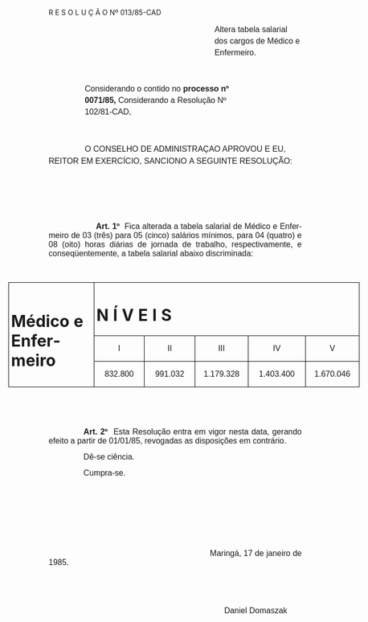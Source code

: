 <body lang=PT-BR style='tab-interval:35.4pt'>

<div class=Section1>

<p class=MsoTitle>R E S O L U Ç Ã O Nº 013/85-CAD</p>

<p class=MsoNormal style='margin-top:0cm;margin-right:0cm;margin-bottom:36.0pt;
margin-left:247.8pt;line-height:17.4pt'><span style='font-size:12.0pt;
mso-bidi-font-size:10.0pt;font-family:Arial'>Altera tabela salarial dos cargos
de Médico e Enfermeiro.<o:p></o:p></span></p>

<p class=MsoNormal style='margin-top:0cm;margin-right:75.6pt;margin-bottom:
0cm;margin-left:54.0pt;margin-bottom:.0001pt;line-height:17.4pt'><span
style='font-size:12.0pt;mso-bidi-font-size:10.0pt;font-family:Arial'>Considerando
o contido no <b>processo nº 0071/85,</b> Considerando a Resolução Nº
102/81-CAD,<o:p></o:p></span></p>

<p class=MsoNormal style='line-height:17.4pt'><span style='font-size:12.0pt;
mso-bidi-font-size:10.0pt;font-family:Arial'><![if !supportEmptyParas]>&nbsp;<![endif]><o:p></o:p></span></p>

<p class=MsoNormal style='text-indent:54.0pt;line-height:17.4pt'><span
style='font-size:12.0pt;mso-bidi-font-size:10.0pt;font-family:Arial'>O CONSELHO
DE ADMINISTRAÇAO APROVOU E EU, REITOR EM EXERCÍCIO, <span style='mso-bidi-font-weight:
bold'>SANCIONO</span><b style='mso-bidi-font-weight:normal'> </b>A SEGUINTE
RESOLUÇÃO:<o:p></o:p></span></p>

<p class=MsoNormal style='tab-stops:55.8pt'><span style='font-size:12.0pt;
mso-bidi-font-size:10.0pt;font-family:Arial'><![if !supportEmptyParas]>&nbsp;<![endif]><o:p></o:p></span></p>

<p class=MsoNormal style='tab-stops:55.8pt'><span style='font-size:12.0pt;
mso-bidi-font-size:10.0pt;font-family:Arial'><![if !supportEmptyParas]>&nbsp;<![endif]><o:p></o:p></span></p>

<p class=MsoNormal style='tab-stops:55.8pt'><span style='font-size:12.0pt;
mso-bidi-font-size:10.0pt;font-family:Arial'><![if !supportEmptyParas]>&nbsp;<![endif]><o:p></o:p></span></p>

<p class=MsoNormal style='text-align:justify;tab-stops:55.8pt'><span
style='font-size:12.0pt;mso-bidi-font-size:10.0pt;font-family:Arial'><span
style='mso-tab-count:1'>                   </span><b>Art. 1º</b><span
style="mso-spacerun: yes">  </span>Fica alterada a tabela salarial de Médico e
Enfermeiro<b style='mso-bidi-font-weight:normal'> </b>de 03 (três) para 05
(cinco) salários mínimos, para 04 (quatro)<b style='mso-bidi-font-weight:normal'>
</b><span style='mso-bidi-font-weight:bold'>e</span><b style='mso-bidi-font-weight:
normal'> </b>08 (oito) horas diárias de jornada de trabalho, respectivamente, e
conseqüentemente, a tabela salarial abaixo discriminada:<o:p></o:p></span></p>

<p class=MsoNormal style='text-align:justify;tab-stops:55.8pt'><span
style='font-size:12.0pt;mso-bidi-font-size:10.0pt;font-family:Arial'><![if !supportEmptyParas]>&nbsp;<![endif]><o:p></o:p></span></p>

<div align=center>

<table border=1 cellspacing=0 cellpadding=0 width=699 style='width:524.5pt;
 margin-left:-60.3pt;border-collapse:collapse;border:none;mso-border-alt:solid windowtext .5pt;
 mso-padding-alt:0cm 3.5pt 0cm 3.5pt'>
 <tr style='height:30.05pt'>
  <td width=180 rowspan=3 style='width:135.1pt;border:solid windowtext .5pt;
  padding:0cm 3.5pt 0cm 3.5pt;height:30.05pt'>
  <h1>Médico e Enfermeiro</h1>
  </td>
  <td width=519 colspan=5 style='width:389.4pt;border:solid windowtext .5pt;
  border-left:none;mso-border-left-alt:solid windowtext .5pt;padding:0cm 3.5pt 0cm 3.5pt;
  height:30.05pt'>
  <h1>N Í V E I S</h1>
  </td>
 </tr>
 <tr style='height:21.25pt'>
  <td width=100 style='width:74.8pt;border-top:none;border-left:none;
  border-bottom:solid windowtext .5pt;border-right:solid windowtext .5pt;
  mso-border-top-alt:solid windowtext .5pt;mso-border-left-alt:solid windowtext .5pt;
  padding:0cm 3.5pt 0cm 3.5pt;height:21.25pt'>
  <p class=MsoNormal align=center style='text-align:center;tab-stops:55.8pt'><span
  style='font-size:12.0pt;mso-bidi-font-size:10.0pt;font-family:Arial'>I<o:p></o:p></span></p>
  </td>
  <td width=100 style='width:74.8pt;border-top:none;border-left:none;
  border-bottom:solid windowtext .5pt;border-right:solid windowtext .5pt;
  mso-border-top-alt:solid windowtext .5pt;mso-border-left-alt:solid windowtext .5pt;
  padding:0cm 3.5pt 0cm 3.5pt;height:21.25pt'>
  <p class=MsoNormal align=center style='text-align:center;tab-stops:55.8pt'><span
  style='font-size:12.0pt;mso-bidi-font-size:10.0pt;font-family:Arial'>II<o:p></o:p></span></p>
  </td>
  <td width=102 style='width:76.8pt;border-top:none;border-left:none;
  border-bottom:solid windowtext .5pt;border-right:solid windowtext .5pt;
  mso-border-top-alt:solid windowtext .5pt;mso-border-left-alt:solid windowtext .5pt;
  padding:0cm 3.5pt 0cm 3.5pt;height:21.25pt'>
  <p class=MsoNormal align=center style='text-align:center;tab-stops:55.8pt'><span
  style='font-size:12.0pt;mso-bidi-font-size:10.0pt;font-family:Arial'>III<o:p></o:p></span></p>
  </td>
  <td width=113 style='width:3.0cm;border-top:none;border-left:none;border-bottom:
  solid windowtext .5pt;border-right:solid windowtext .5pt;mso-border-top-alt:
  solid windowtext .5pt;mso-border-left-alt:solid windowtext .5pt;padding:0cm 3.5pt 0cm 3.5pt;
  height:21.25pt'>
  <p class=MsoNormal align=center style='text-align:center;tab-stops:55.8pt'><span
  style='font-size:12.0pt;mso-bidi-font-size:10.0pt;font-family:Arial'>IV<o:p></o:p></span></p>
  </td>
  <td width=104 style='width:77.95pt;border-top:none;border-left:none;
  border-bottom:solid windowtext .5pt;border-right:solid windowtext .5pt;
  mso-border-top-alt:solid windowtext .5pt;mso-border-left-alt:solid windowtext .5pt;
  padding:0cm 3.5pt 0cm 3.5pt;height:21.25pt'>
  <p class=MsoNormal align=center style='text-align:center;tab-stops:55.8pt'><span
  style='font-size:12.0pt;mso-bidi-font-size:10.0pt;font-family:Arial'>V<o:p></o:p></span></p>
  </td>
 </tr>
 <tr style='height:34.5pt'>
  <td width=100 style='width:74.8pt;border-top:none;border-left:none;
  border-bottom:solid windowtext .5pt;border-right:solid windowtext .5pt;
  mso-border-top-alt:solid windowtext .5pt;mso-border-left-alt:solid windowtext .5pt;
  padding:0cm 3.5pt 0cm 3.5pt;height:34.5pt'>
  <p class=MsoNormal align=center style='text-align:center;tab-stops:55.8pt'><span
  style='font-size:12.0pt;mso-bidi-font-size:10.0pt;font-family:Arial'>832.800<o:p></o:p></span></p>
  </td>
  <td width=100 style='width:74.8pt;border-top:none;border-left:none;
  border-bottom:solid windowtext .5pt;border-right:solid windowtext .5pt;
  mso-border-top-alt:solid windowtext .5pt;mso-border-left-alt:solid windowtext .5pt;
  padding:0cm 3.5pt 0cm 3.5pt;height:34.5pt'>
  <p class=MsoNormal align=center style='text-align:center;tab-stops:55.8pt'><span
  style='font-size:12.0pt;mso-bidi-font-size:10.0pt;font-family:Arial'>991.032<o:p></o:p></span></p>
  </td>
  <td width=102 style='width:76.8pt;border-top:none;border-left:none;
  border-bottom:solid windowtext .5pt;border-right:solid windowtext .5pt;
  mso-border-top-alt:solid windowtext .5pt;mso-border-left-alt:solid windowtext .5pt;
  padding:0cm 3.5pt 0cm 3.5pt;height:34.5pt'>
  <p class=MsoNormal align=center style='text-align:center;tab-stops:55.8pt'><span
  style='font-size:12.0pt;mso-bidi-font-size:10.0pt;font-family:Arial'>1.179.328<o:p></o:p></span></p>
  </td>
  <td width=113 style='width:3.0cm;border-top:none;border-left:none;border-bottom:
  solid windowtext .5pt;border-right:solid windowtext .5pt;mso-border-top-alt:
  solid windowtext .5pt;mso-border-left-alt:solid windowtext .5pt;padding:0cm 3.5pt 0cm 3.5pt;
  height:34.5pt'>
  <p class=MsoNormal align=center style='text-align:center;tab-stops:55.8pt'><span
  style='font-size:12.0pt;mso-bidi-font-size:10.0pt;font-family:Arial'>1.403.400<o:p></o:p></span></p>
  </td>
  <td width=104 style='width:77.95pt;border-top:none;border-left:none;
  border-bottom:solid windowtext .5pt;border-right:solid windowtext .5pt;
  mso-border-top-alt:solid windowtext .5pt;mso-border-left-alt:solid windowtext .5pt;
  padding:0cm 3.5pt 0cm 3.5pt;height:34.5pt'>
  <p class=MsoNormal align=center style='text-align:center;tab-stops:55.8pt'><span
  style='font-size:12.0pt;mso-bidi-font-size:10.0pt;font-family:Arial'>1.670.046<o:p></o:p></span></p>
  </td>
 </tr>
</table>

</div>

<p class=MsoNormal style='text-align:justify;tab-stops:55.8pt'><span
style='font-size:12.0pt;mso-bidi-font-size:10.0pt;font-family:Arial'><![if !supportEmptyParas]>&nbsp;<![endif]><o:p></o:p></span></p>

<p class=MsoNormal style='text-align:justify;tab-stops:55.8pt'><span
style='font-size:12.0pt;mso-bidi-font-size:10.0pt;font-family:Arial'><![if !supportEmptyParas]>&nbsp;<![endif]><o:p></o:p></span></p>

<p class=MsoNormal style='text-align:justify;text-indent:52.2pt'><b><span
style='font-size:12.0pt;mso-bidi-font-size:10.0pt;font-family:Arial'>Art. 2º</span></b><span
style='font-size:12.0pt;mso-bidi-font-size:10.0pt;font-family:Arial'><span
style="mso-spacerun: yes">  </span>Esta Resolução entra em vigor nesta data,
gerando efeito a partir de 01/01/85, revogadas as disposições em contrário.<o:p></o:p></span></p>

<p class=MsoNormal style='text-align:justify;text-indent:52.2pt'><span
style='font-size:12.0pt;mso-bidi-font-size:10.0pt;font-family:Arial'>Dê-se
ciência.<o:p></o:p></span></p>

<p class=MsoNormal style='text-align:justify;text-indent:52.2pt'><span
style='font-size:12.0pt;mso-bidi-font-size:10.0pt;font-family:Arial'>Cumpra-se.<o:p></o:p></span></p>

<p class=MsoNormal style='text-align:justify;text-indent:52.2pt'><span
style='font-size:12.0pt;mso-bidi-font-size:10.0pt;font-family:Arial'><![if !supportEmptyParas]>&nbsp;<![endif]><o:p></o:p></span></p>

<p class=MsoNormal style='text-align:justify;text-indent:52.2pt'><span
style='font-size:12.0pt;mso-bidi-font-size:10.0pt;font-family:Arial'><![if !supportEmptyParas]>&nbsp;<![endif]><o:p></o:p></span></p>

<p class=MsoNormal style='text-align:justify;text-indent:52.2pt'><span
style='font-size:12.0pt;mso-bidi-font-size:10.0pt;font-family:Arial'><![if !supportEmptyParas]>&nbsp;<![endif]><o:p></o:p></span></p>

<p class=MsoNormal style='text-align:justify;text-indent:52.2pt'><span
style='font-size:12.0pt;mso-bidi-font-size:10.0pt;font-family:Arial'><![if !supportEmptyParas]>&nbsp;<![endif]><o:p></o:p></span></p>

<p class=MsoNormal style='text-align:justify;text-indent:52.2pt'><span
style='font-size:12.0pt;mso-bidi-font-size:10.0pt;font-family:Arial'><span
style='mso-tab-count:5'>                                                     </span>Maringá,
17 de janeiro de 1985.<o:p></o:p></span></p>

<p class=MsoNormal style='text-align:justify;text-indent:52.2pt'><span
style='font-size:12.0pt;mso-bidi-font-size:10.0pt;font-family:Arial'><![if !supportEmptyParas]>&nbsp;<![endif]><o:p></o:p></span></p>

<p class=MsoNormal style='text-align:justify;text-indent:52.2pt'><span
style='font-size:12.0pt;mso-bidi-font-size:10.0pt;font-family:Arial'><![if !supportEmptyParas]>&nbsp;<![endif]><o:p></o:p></span></p>

<p class=MsoNormal style='text-align:justify;text-indent:52.2pt'><span
style='font-size:12.0pt;mso-bidi-font-size:10.0pt;font-family:Arial'><span
style='mso-tab-count:5'>                                                     </span><span
style="mso-spacerun: yes">          </span>Daniel Domaszak<o:p></o:p></span></p>

<p class=MsoNormal style='margin-left:52.2pt;text-align:justify'><span
style='font-size:12.0pt;mso-bidi-font-size:10.0pt;font-family:Arial'><![if !supportEmptyParas]>&nbsp;<![endif]><o:p></o:p></span></p>

</div>

</body>
